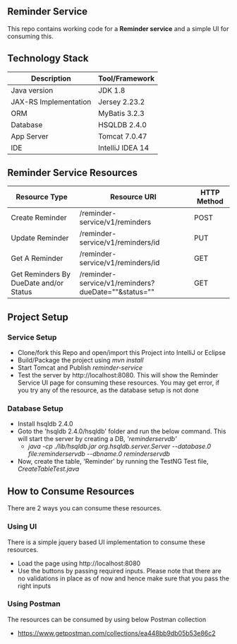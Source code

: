 ## Reminder Service

This repo contains working code for a __Reminder service__ and a simple UI for consuming this. 

## Technology Stack

| Description               | Tool/Framework    |
| --------------------------|-------------------|
| Java version              | JDK 1.8           |
| JAX-RS Implementation     | Jersey 2.23.2     |
| ORM                       | MyBatis 3.2.3     |
| Database                  | HSQLDB 2.4.0      |
| App Server                | Tomcat 7.0.47     |
| IDE                       | IntelliJ IDEA 14  |

## Reminder Service Resources

| Resource Type                         | Resource URI                                          |    HTTP Method |
| --------------------------------------|------------------------------------------------------ |----------------|
| Create Reminder                       | /reminder-service/v1/reminders                        | POST           |
| Update Reminder                       | /reminder-service/v1/reminders/id                     | PUT            |
| Get A Reminder                        | /reminder-service/v1/reminders/id                     | GET            |
| Get Reminders By DueDate and/or Status| /reminder-service/v1/reminders?dueDate=""&status=""   | GET            |

## Project Setup

### Service Setup

- Clone/fork this Repo and open/import this Project into IntelliJ or Eclipse
- Build/Package the project using _mvn install_
- Start Tomcat and Publish _reminder-service_
- Test the server by http://localhost:8080. This will show the Reminder Service UI page for consuming these resources. You may get error, if you try any of the resource, as the database setup is not done

### Database Setup

- Install hsqldb 2.4.0
- Goto the 'hsqldb 2.4.0/hsqldb' folder and run the below command. This will start the server by creating a DB, _'reminderservdb'_
  - _java -cp ./lib/hsqldb.jar org.hsqldb.server.Server --database.0 file:reminderservdb --dbname.0 reminderservdb_
- Now, create the table, 'Reminder' by running the TestNG Test file, _CreateTableTest.java_

## How to Consume Resources

There are 2 ways you can consume these resources. 

### Using UI

There is a simple jquery based UI implementation to consume these resources. 
- Load the page using http://localhost:8080
- Use the buttons by passing required inputs. Please note that there are no validations in place as of now and hence make sure that you pass the right inputs

### Using Postman

The resources can be consumed by using below Postman collection
- https://www.getpostman.com/collections/ea448bb9db05b53e86c2 
